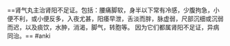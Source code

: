 ==肾气丸主治肾阳不足证。包括：腰痛脚软，身半以下常有冷感，少腹拘急，小便不利，或小便反多，入夜尤甚，阳痿早泄，舌淡而胖，脉虚弱，尺部沉细或沉弱而迟，以及痰饮，水肿，消渴，脚气，转胞等。
因为它们都属肾阳不足证，异病同治。== 
#anki